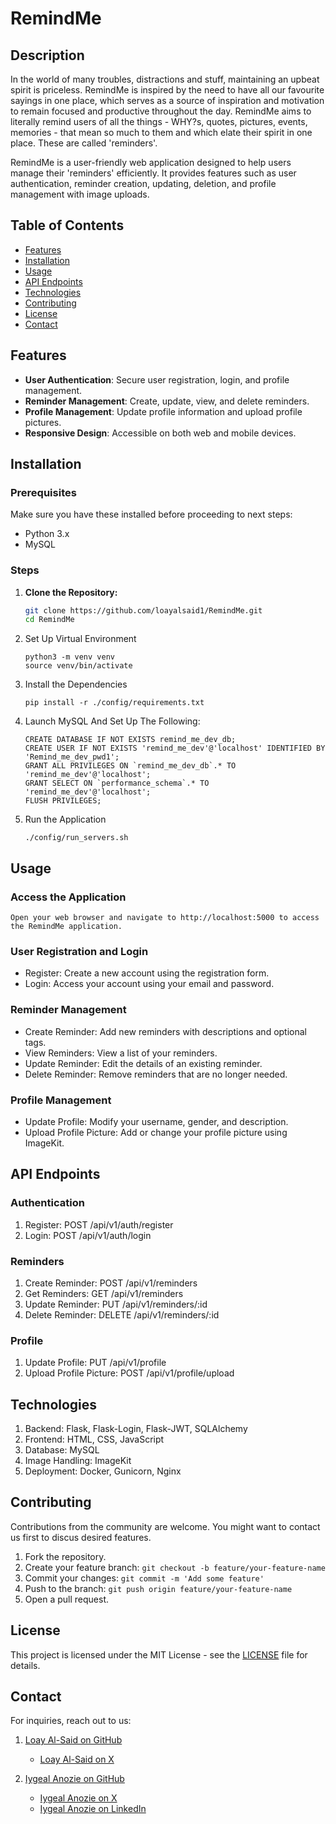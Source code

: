 # RemindMe

## Description

In the world of many troubles, distractions and stuff, maintaining an upbeat spirit is priceless. RemindMe is inspired by the need to have all our favourite sayings in one place, which serves as a source of inspiration and motivation to remain focused and productive throughout the day. RemindMe aims to literally remind users of all the things - WHY?s, quotes, pictures, events, memories - that mean so much to them and which elate their spirit in one place. These are called 'reminders'.

RemindMe is a user-friendly web application designed to help users manage their 'reminders' efficiently. It provides features such as user authentication, reminder creation, updating, deletion, and profile management with image uploads.

## Table of Contents

- [Features](#features)
- [Installation](#installation)
- [Usage](#usage)
- [API Endpoints](#api-endpoints)
- [Technologies](#technologies)
- [Contributing](#contributing)
- [License](#license)
- [Contact](#contact)

## Features

- **User Authentication**: Secure user registration, login, and profile management.
- **Reminder Management**: Create, update, view, and delete reminders.
- **Profile Management**: Update profile information and upload profile pictures.
- **Responsive Design**: Accessible on both web and mobile devices.

## Installation

### Prerequisites

Make sure you have these installed before proceeding to next steps:

- Python 3.x
- MySQL

### Steps

1. **Clone the Repository:**
   ```bash
   git clone https://github.com/loayalsaid1/RemindMe.git
   cd RemindMe
   ```
2. Set Up Virtual Environment
   ```
   python3 -m venv venv
   source venv/bin/activate
   ```
3. Install the Dependencies
   ```
   pip install -r ./config/requirements.txt
   ```
4. Launch MySQL And Set Up The Following:
    ```
    CREATE DATABASE IF NOT EXISTS remind_me_dev_db;
    CREATE USER IF NOT EXISTS 'remind_me_dev'@'localhost' IDENTIFIED BY 'Remind_me_dev_pwd1';
    GRANT ALL PRIVILEGES ON `remind_me_dev_db`.* TO 'remind_me_dev'@'localhost';
    GRANT SELECT ON `performance_schema`.* TO 'remind_me_dev'@'localhost';
    FLUSH PRIVILEGES;
    ```
5. Run the Application
    ```
    ./config/run_servers.sh
    ```



## Usage
### Access the Application

`Open your web browser and navigate to http://localhost:5000 to access the RemindMe application.
`

### User Registration and Login
* Register: Create a new account using the registration form.
* Login: Access your account using your email and password.

### Reminder Management
- Create Reminder: Add new reminders with descriptions and optional tags.
- View Reminders: View a list of your reminders.
- Update Reminder: Edit the details of an existing reminder.
- Delete Reminder: Remove reminders that are no longer needed.

### Profile Management
- Update Profile: Modify your username, gender, and description.
- Upload Profile Picture: Add or change your profile picture using ImageKit.

## API Endpoints
### Authentication
1. Register: POST /api/v1/auth/register
2. Login: POST /api/v1/auth/login
### Reminders
1. Create Reminder: POST /api/v1/reminders
2. Get Reminders: GET /api/v1/reminders
3. Update Reminder: PUT /api/v1/reminders/:id
4. Delete Reminder: DELETE /api/v1/reminders/:id
### Profile
1. Update Profile: PUT /api/v1/profile
2. Upload Profile Picture: POST /api/v1/profile/upload

## Technologies
1. Backend: Flask, Flask-Login, Flask-JWT, SQLAlchemy
2. Frontend: HTML, CSS, JavaScript
3. Database: MySQL
4. Image Handling: ImageKit
5. Deployment: Docker, Gunicorn, Nginx


## Contributing
Contributions from the community are welcome. You might want to contact us first to discus desired features.
1. Fork the repository.
2. Create your feature branch: `git checkout -b feature/your-feature-name`
3. Commit your changes: `git commit -m 'Add some feature'`
4. Push to the branch: `git push origin feature/your-feature-name`
5. Open a pull request.

## License

This project is licensed under the MIT License - see the [LICENSE](LICENSE) file for details.

## Contact

For inquiries, reach out to us:
1. [Loay Al-Said on GitHub](https://github.com/loayalsaid1)
    - [Loay Al-Said on X](https://x.com/LoayAlsaid1)

2. [Iygeal Anozie on GitHub](https://github.com/iygeal)
     - [Iygeal Anozie on X](https://x.com/iygeal)
    - [Iygeal Anozie on LinkedIn](https://www.linkedin.com/in/iygeal/)